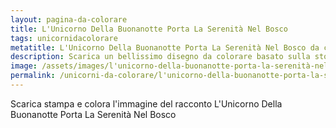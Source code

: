 ```yaml
---
layout: pagina-da-colorare
title: L'Unicorno Della Buonanotte Porta La Serenità Nel Bosco
tags: unicornidacolorare
metatitle: L'Unicorno Della Buonanotte Porta La Serenità Nel Bosco da colorare
description: Scarica un bellissimo disegno da colorare basato sulla storia L'Unicorno Della Buonanotte Porta La Serenità Nel Bosco
image: /assets/images/l'unicorno-della-buonanotte-porta-la-serenità-nel-bosco.webp
permalink: /unicorni-da-colorare/l'unicorno-della-buonanotte-porta-la-serenità-nel-bosco-da-colorare.html
---
```

Scarica stampa e colora l'immagine del racconto L'Unicorno Della Buonanotte Porta La Serenità Nel Bosco
